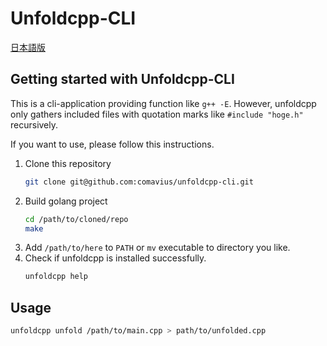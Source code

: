 # Unfoldcpp-CLI
[日本語版](readme_ja.md)
## Getting started with Unfoldcpp-CLI
This is a cli-application providing function like `g++ -E`. However, unfoldcpp only gathers included files with quotation marks like `#include "hoge.h"` recursively.

If you want to use, please follow this instructions.

1. Clone this repository
    ```bash
    git clone git@github.com:comavius/unfoldcpp-cli.git
    ```
1. Build golang project
    ```bash
    cd /path/to/cloned/repo
    make
    ```
1. Add `/path/to/here` to `PATH` or `mv` executable to directory you like.
1. Check if unfoldcpp is installed successfully.
    ```bash
    unfoldcpp help
    ```

## Usage
```bash    
unfoldcpp unfold /path/to/main.cpp > path/to/unfolded.cpp
```
